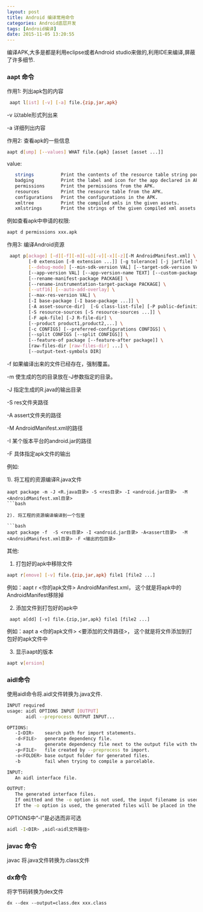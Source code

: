 ```yaml
---
layout: post
title: Android 编译常用命令
categories: Android底层开发
tags: [Android编译]
date: 2015-11-05 13:20:55
---
```


编译APK,大多是都是利用eclipse或者Android studio来做的,利用IDE来编译,屏蔽了许多细节.

<!--more-->


### aapt 命令

作用1: 列出apk包的内容

```bash
 aapt l[ist] [-v] [-a] file.{zip,jar,apk}
```
-v 以table形式列出来

-a 详细列出内容

作用2: 查看apk的一些信息

```bash
aapt d[ump] [--values] WHAT file.{apk} [asset [asset ...]]
```
value:

```bash
   strings          Print the contents of the resource table string pool in the APK.
   badging          Print the label and icon for the app declared in APK.
   permissions      Print the permissions from the APK.
   resources        Print the resource table from the APK.
   configurations   Print the configurations in the APK.
   xmltree          Print the compiled xmls in the given assets.
   xmlstrings       Print the strings of the given compiled xml assets.
```

例如查看apk中申请的权限:

```bash
aapt d permissions xxx.apk
```

作用3: 编译Android资源

```bash
 aapt p[ackage] [-d][-f][-m][-u][-v][-x][-z][-M AndroidManifest.xml] \
        [-0 extension [-0 extension ...]] [-g tolerance] [-j jarfile] \
        [--debug-mode] [--min-sdk-version VAL] [--target-sdk-version VAL] \
        [--app-version VAL] [--app-version-name TEXT] [--custom-package VAL] \
        [--rename-manifest-package PACKAGE] \
        [--rename-instrumentation-target-package PACKAGE] \
        [--utf16] [--auto-add-overlay] \
        [--max-res-version VAL] \
        [-I base-package [-I base-package ...]] \
        [-A asset-source-dir]  [-G class-list-file] [-P public-definitions-file] \
        [-S resource-sources [-S resource-sources ...]] \
        [-F apk-file] [-J R-file-dir] \
        [--product product1,product2,...] \
        [-c CONFIGS] [--preferred-configurations CONFIGS] \
        [--split CONFIGS [--split CONFIGS]] \
        [--feature-of package [--feature-after package]] \
        [raw-files-dir [raw-files-dir] ...] \
        [--output-text-symbols DIR]
```

-f 如果编译出来的文件已经存在，强制覆盖。

-m 使生成的包的目录放在-J参数指定的目录。

-J 指定生成的R.java的输出目录

-S res文件夹路径

-A assert文件夹的路径

-M AndroidManifest.xml的路径

-I 某个版本平台的android.jar的路径

-F 具体指定apk文件的输出

例如:

1). 将工程的资源编译R.java文件
```
aapt package -m -J <R.java目录> -S <res目录> -I <android.jar目录>  -M <AndroidManifest.xml目录>
```bash

2). 将工程的资源编译编译到一个包里

```bash
aapt package -f  -S <res目录> -I <android.jar目录> -A<assert目录>  -M <AndroidManifest.xml目录> -F <输出的包目录>
```

其他:

1. 打包好的apk中移除文件

```bash
aapt r[emove] [-v] file.{zip,jar,apk} file1 [file2 ...]
```
例如：aapt r <你的apk文件> AndroidManifest.xml， 这个就是将apk中的AndroidManifest移除掉

2. 添加文件到打包好的apk中

```
 aapt a[dd] [-v] file.{zip,jar,apk} file1 [file2 ...]
```

例如：aapt a <你的apk文件> <要添加的文件路径>， 这个就是将文件添加到打包好的apk文件中

3.  显示aapt的版本

```bash
aapt v[ersion]
```

### aidl命令


使用aidl命令将.aidl文件转换为.java文件.

```bash
INPUT required
usage: aidl OPTIONS INPUT [OUTPUT]
       aidl --preprocess OUTPUT INPUT...

OPTIONS:
   -I<DIR>    search path for import statements.
   -d<FILE>   generate dependency file.
   -a         generate dependency file next to the output file with the name based on the input file.
   -p<FILE>   file created by --preprocess to import.
   -o<FOLDER> base output folder for generated files.
   -b         fail when trying to compile a parcelable.

INPUT:
   An aidl interface file.

OUTPUT:
   The generated interface files.
   If omitted and the -o option is not used, the input filename is used, with the .aidl extension changed to a .java extension.
   If the -o option is used, the generated files will be placed in the base output folder, under their package folder
```

OPTIONS中“-I”是必选而非可选

```bash
aidl -I<DIR> ,aidl<aidl文件路径>
```


### javac 命令

javac 将.java文件转换为.class文件


### dx命令

将字节码转换为dex文件

```
dx --dex --output=class.dex xxx.class
```


